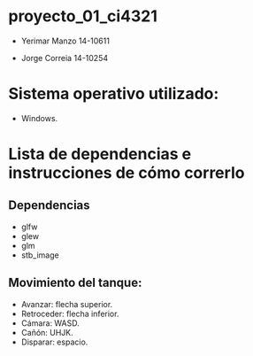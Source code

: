 # proyecto_01_ci4321

* Yerimar Manzo 14-10611 

* Jorge Correia 14-10254

# Sistema operativo utilizado:
 * Windows.

# Lista de dependencias e instrucciones de cómo correrlo
## Dependencias 
* glfw
* glew
* glm
* stb_image
 ## Movimiento del tanque:
 * Avanzar: flecha superior.
 * Retroceder: flecha inferior.
 * Cámara: WASD.
 * Cañón: UHJK.
 * Disparar: espacio.


